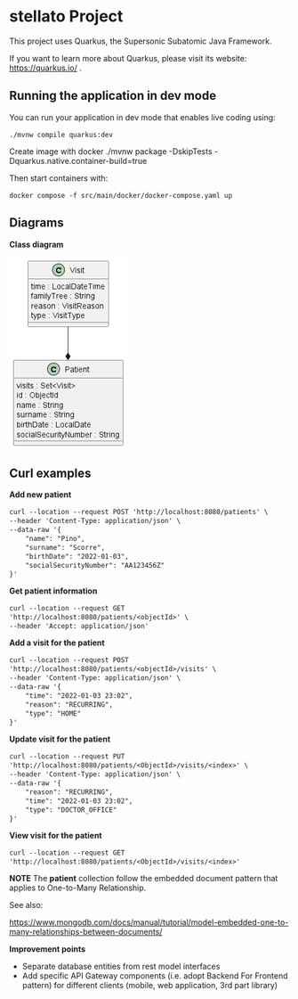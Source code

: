 # stellato Project

This project uses Quarkus, the Supersonic Subatomic Java Framework.

If you want to learn more about Quarkus, please visit its website: https://quarkus.io/ .

## Running the application in dev mode

You can run your application in dev mode that enables live coding using:
```shell script
./mvnw compile quarkus:dev
```

Create image with docker
./mvnw package -DskipTests -Dquarkus.native.container-build=true

Then start containers with:

```shell script
docker compose -f src/main/docker/docker-compose.yaml up
```

## Diagrams

**Class diagram**

![](docs/class-diagram.png)

## Curl examples 

**Add new patient**
```
curl --location --request POST 'http://localhost:8080/patients' \
--header 'Content-Type: application/json' \
--data-raw '{
    "name": "Pino",
    "surname": "Scorre",
    "birthDate": "2022-01-03",
    "socialSecurityNumber": "AA123456Z"
}'
```

**Get patient information**

```
curl --location --request GET 'http://localhost:8080/patients/<objectId>' \
--header 'Accept: application/json'
```

**Add a visit for the patient**

```
curl --location --request POST 'http://localhost:8080/patients/<objectId>/visits' \
--header 'Content-Type: application/json' \
--data-raw '{
    "time": "2022-01-03 23:02",
    "reason": "RECURRING",
    "type": "HOME"
}'
```

**Update visit for the patient**

```
curl --location --request PUT 'http://localhost:8080/patients/<ObjectId>/visits/<index>' \
--header 'Content-Type: application/json' \
--data-raw '{
    "reason": "RECURRING",
    "time": "2022-01-03 23:02",
    "type": "DOCTOR_OFFICE"
}'
```

**View visit for the patient**

```
curl --location --request GET 'http://localhost:8080/patients/<ObjectId>/visits/<index>'
```

**NOTE**
The **patient** collection follow the embedded document pattern that applies to One-to-Many Relationship.

See also:

https://www.mongodb.com/docs/manual/tutorial/model-embedded-one-to-many-relationships-between-documents/

**Improvement points**

* Separate database entities from rest model interfaces
* Add specific API Gateway components (i.e. adopt Backend For Frontend pattern) for different clients (mobile, web application, 3rd part library)